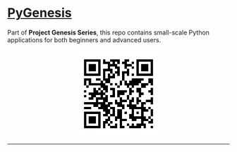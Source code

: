# [PyGenesis](https://kitiplex.github.io/docs/py-genesis)

Part of __Project Genesis Series__, this repo contains small-scale Python applications for both beginners and advanced users.

<p align="center"><img align="center" width="200" height=200" src="./static/img/py_genesis_docs.png"/></p>

***